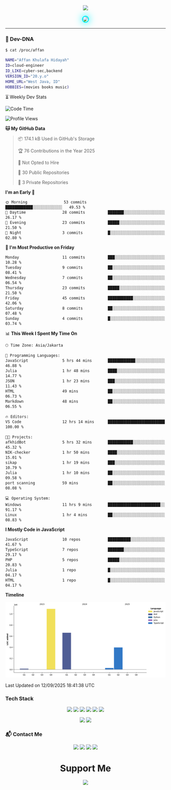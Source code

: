 <div align="center">
  <img src="https://capsule-render.vercel.app/api?type=waving&color=gradient&height=180&section=header&text=Affan&fontSize=60&fontAlignY=35&desc=%F0%9F%9A%80%20Cloud%20%7C%20Cyber-Sec%20%7C%20Backend&descAlignY=55"/>
</div>

<p align="center">
  <img src="https://github.com/akhfhid.png" width="160" style="border-radius:50%;border:3px solid #00f5ff;box-shadow:0 0 25px #00f5ff"/>
</p>

---

### 🧪 Dev-DNA

```sh
$ cat /proc/affan
```
```bash
NAME="Affan Khulafa Hidayah"
ID=cloud-engineer
ID_LIKE=cyber-sec,backend
VERSION_ID="20.y.o"
HOME_URL="West Java, ID"
HOBBIES=(movies books music)
```
⏳ Weekly Dev Stats

<!--START_SECTION:waka-->
![Code Time](http://img.shields.io/badge/Code%20Time-12%20hrs%2037%20mins-blue)

![Profile Views](http://img.shields.io/badge/Profile%20Views-196-blue)

**🐱 My GitHub Data** 

> 📦 174.1 kB Used in GitHub's Storage 
 > 
> 🏆 76 Contributions in the Year 2025
 > 
> 🚫 Not Opted to Hire
 > 
> 📜 30 Public Repositories 
 > 
> 🔑 3 Private Repositories 
 > 
**I'm an Early 🐤** 

```text
🌞 Morning                53 commits          ████████████░░░░░░░░░░░░░   49.53 % 
🌆 Daytime                28 commits          ███████░░░░░░░░░░░░░░░░░░   26.17 % 
🌃 Evening                23 commits          █████░░░░░░░░░░░░░░░░░░░░   21.50 % 
🌙 Night                  3 commits           █░░░░░░░░░░░░░░░░░░░░░░░░   02.80 % 
```
📅 **I'm Most Productive on Friday** 

```text
Monday                   11 commits          ███░░░░░░░░░░░░░░░░░░░░░░   10.28 % 
Tuesday                  9 commits           ██░░░░░░░░░░░░░░░░░░░░░░░   08.41 % 
Wednesday                7 commits           ██░░░░░░░░░░░░░░░░░░░░░░░   06.54 % 
Thursday                 23 commits          █████░░░░░░░░░░░░░░░░░░░░   21.50 % 
Friday                   45 commits          ███████████░░░░░░░░░░░░░░   42.06 % 
Saturday                 8 commits           ██░░░░░░░░░░░░░░░░░░░░░░░   07.48 % 
Sunday                   4 commits           █░░░░░░░░░░░░░░░░░░░░░░░░   03.74 % 
```


📊 **This Week I Spent My Time On** 

```text
🕑︎ Time Zone: Asia/Jakarta

💬 Programming Languages: 
JavaScript               5 hrs 44 mins       ████████████░░░░░░░░░░░░░   46.88 % 
Julia                    1 hr 48 mins        ████░░░░░░░░░░░░░░░░░░░░░   14.77 % 
JSON                     1 hr 23 mins        ███░░░░░░░░░░░░░░░░░░░░░░   11.43 % 
HTML                     49 mins             ██░░░░░░░░░░░░░░░░░░░░░░░   06.73 % 
Markdown                 48 mins             ██░░░░░░░░░░░░░░░░░░░░░░░   06.55 % 

🔥 Editors: 
VS Code                  12 hrs 14 mins      █████████████████████████   100.00 % 

🐱‍💻 Projects: 
afkhidBot                5 hrs 32 mins       ███████████░░░░░░░░░░░░░░   45.32 % 
NIK-checker              1 hr 50 mins        ████░░░░░░░░░░░░░░░░░░░░░   15.01 % 
sikap                    1 hr 19 mins        ███░░░░░░░░░░░░░░░░░░░░░░   10.79 % 
Julia                    1 hr 10 mins        ██░░░░░░░░░░░░░░░░░░░░░░░   09.58 % 
port scanning            59 mins             ██░░░░░░░░░░░░░░░░░░░░░░░   08.08 % 

💻 Operating System: 
Windows                  11 hrs 9 mins       ███████████████████████░░   91.17 % 
Linux                    1 hr 4 mins         ██░░░░░░░░░░░░░░░░░░░░░░░   08.83 % 
```

**I Mostly Code in JavaScript** 

```text
JavaScript               10 repos            ██████████░░░░░░░░░░░░░░░   41.67 % 
TypeScript               7 repos             ███████░░░░░░░░░░░░░░░░░░   29.17 % 
PHP                      5 repos             █████░░░░░░░░░░░░░░░░░░░░   20.83 % 
Julia                    1 repo              █░░░░░░░░░░░░░░░░░░░░░░░░   04.17 % 
HTML                     1 repo              █░░░░░░░░░░░░░░░░░░░░░░░░   04.17 % 
```



**Timeline**

![Lines of Code chart](https://raw.githubusercontent.com/akhfhid/akhfhid/main/assets/bar_graph.png)


 Last Updated on 12/09/2025 18:41:38 UTC
<!--END_SECTION:waka-->
### Tech Stack

<p align="center"> <a href="https://nodejs.org"><img src="https://img.shields.io/badge/Node-20-339933?style=flat&logo=nodedotjs&logoColor=white"/></a> <a href="https://golang.org"><img src="https://img.shields.io/badge/Go-1.22-00ADD8?style=flat&logo=go&logoColor=white"/></a> <a href="https://laravel.com"><img src="https://img.shields.io/badge/Laravel-11-FF2D20?style=flat&logo=laravel&logoColor=white"/></a> <a href="https://docker.com"><img src="https://img.shields.io/badge/Docker-24-2496ED?style=flat&logo=docker&logoColor=white"/></a> <a href="https://aws.amazon.com"><img src="https://img.shields.io/badge/AWS-Architect-FF9900?style=flat&logo=amazonaws&logoColor=white"/></a>
<a href="https://julialang.org">
  <img src="https://img.shields.io/badge/Julia-1.11-9558B2?style=flat&logo=julia&logoColor=white"/>
</a>
 </p>

 <p align="center"> <img src="https://github-readme-stats.vercel.app/api?username=akhfhid&show_icons=true&theme=react&hide_border=true&bg_color=00000000"/> <img src="https://github-readme-stats.vercel.app/api/top-langs/?username=akhfhid&layout=compact&theme=react&hide_border=true&bg_color=00000000"/> </p> 

### 📬 Contact Me

<p align="center"> <a href="https://instagram.com/aff4n__" target="_blank"><img src="https://img.shields.io/badge/IG-%40aff4n__-E4405F?style=for-the-badge&logo=instagram&logoColor=white"/></a> <a href="https://t.me/affankhhdyh" target="_blank"><img src="https://img.shields.io/badge/Telegram-@affankhhdyh-2CA5E0?style=for-the-badge&logo=telegram&logoColor=white"/></a> <a href="mailto:neoaffan2@gmail.com" target="_blank"><img src="https://img.shields.io/badge/Email-neoaffan2@gmail.com-D14836?style=for-the-badge&logo=gmail&logoColor=white"/></a> <a href="https://linkedin.com/in/affankhhdyh" target="_blank"><img src="https://img.shields.io/badge/LinkedIn-Affan%20Khulafa%20Hidayah-0A66C2?style=for-the-badge&logo=linkedin&logoColor=white"/></a> </p> <h1 align="center">Support Me</h1> <p align="center"> <a href="https://github.com/sponsors/akhfhid" target="_blank"> <img src="https://img.shields.io/badge/Sponsor-@akhfhid-ea4aaa?style=for-the-badge&logo=github&logoColor=white"/> </a> </p>
